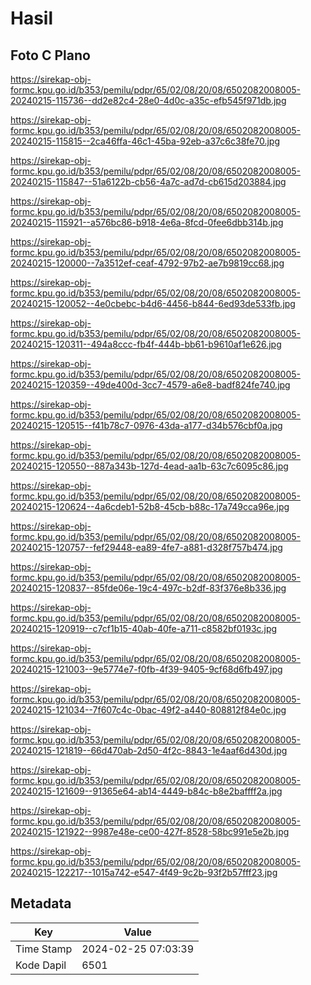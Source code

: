 # Hasil

## Foto C Plano

https://sirekap-obj-formc.kpu.go.id/b353/pemilu/pdpr/65/02/08/20/08/6502082008005-20240215-115736--dd2e82c4-28e0-4d0c-a35c-efb545f971db.jpg

https://sirekap-obj-formc.kpu.go.id/b353/pemilu/pdpr/65/02/08/20/08/6502082008005-20240215-115815--2ca46ffa-46c1-45ba-92eb-a37c6c38fe70.jpg

https://sirekap-obj-formc.kpu.go.id/b353/pemilu/pdpr/65/02/08/20/08/6502082008005-20240215-115847--51a6122b-cb56-4a7c-ad7d-cb615d203884.jpg

https://sirekap-obj-formc.kpu.go.id/b353/pemilu/pdpr/65/02/08/20/08/6502082008005-20240215-115921--a576bc86-b918-4e6a-8fcd-0fee6dbb314b.jpg

https://sirekap-obj-formc.kpu.go.id/b353/pemilu/pdpr/65/02/08/20/08/6502082008005-20240215-120000--7a3512ef-ceaf-4792-97b2-ae7b9819cc68.jpg

https://sirekap-obj-formc.kpu.go.id/b353/pemilu/pdpr/65/02/08/20/08/6502082008005-20240215-120052--4e0cbebc-b4d6-4456-b844-6ed93de533fb.jpg

https://sirekap-obj-formc.kpu.go.id/b353/pemilu/pdpr/65/02/08/20/08/6502082008005-20240215-120311--494a8ccc-fb4f-444b-bb61-b9610af1e626.jpg

https://sirekap-obj-formc.kpu.go.id/b353/pemilu/pdpr/65/02/08/20/08/6502082008005-20240215-120359--49de400d-3cc7-4579-a6e8-badf824fe740.jpg

https://sirekap-obj-formc.kpu.go.id/b353/pemilu/pdpr/65/02/08/20/08/6502082008005-20240215-120515--f41b78c7-0976-43da-a177-d34b576cbf0a.jpg

https://sirekap-obj-formc.kpu.go.id/b353/pemilu/pdpr/65/02/08/20/08/6502082008005-20240215-120550--887a343b-127d-4ead-aa1b-63c7c6095c86.jpg

https://sirekap-obj-formc.kpu.go.id/b353/pemilu/pdpr/65/02/08/20/08/6502082008005-20240215-120624--4a6cdeb1-52b8-45cb-b88c-17a749cca96e.jpg

https://sirekap-obj-formc.kpu.go.id/b353/pemilu/pdpr/65/02/08/20/08/6502082008005-20240215-120757--fef29448-ea89-4fe7-a881-d328f757b474.jpg

https://sirekap-obj-formc.kpu.go.id/b353/pemilu/pdpr/65/02/08/20/08/6502082008005-20240215-120837--85fde06e-19c4-497c-b2df-83f376e8b336.jpg

https://sirekap-obj-formc.kpu.go.id/b353/pemilu/pdpr/65/02/08/20/08/6502082008005-20240215-120919--c7cf1b15-40ab-40fe-a711-c8582bf0193c.jpg

https://sirekap-obj-formc.kpu.go.id/b353/pemilu/pdpr/65/02/08/20/08/6502082008005-20240215-121003--9e5774e7-f0fb-4f39-9405-9cf68d6fb497.jpg

https://sirekap-obj-formc.kpu.go.id/b353/pemilu/pdpr/65/02/08/20/08/6502082008005-20240215-121034--7f607c4c-0bac-49f2-a440-808812f84e0c.jpg

https://sirekap-obj-formc.kpu.go.id/b353/pemilu/pdpr/65/02/08/20/08/6502082008005-20240215-121819--66d470ab-2d50-4f2c-8843-1e4aaf6d430d.jpg

https://sirekap-obj-formc.kpu.go.id/b353/pemilu/pdpr/65/02/08/20/08/6502082008005-20240215-121609--91365e64-ab14-4449-b84c-b8e2baffff2a.jpg

https://sirekap-obj-formc.kpu.go.id/b353/pemilu/pdpr/65/02/08/20/08/6502082008005-20240215-121922--9987e48e-ce00-427f-8528-58bc991e5e2b.jpg

https://sirekap-obj-formc.kpu.go.id/b353/pemilu/pdpr/65/02/08/20/08/6502082008005-20240215-122217--1015a742-e547-4f49-9c2b-93f2b57fff23.jpg


## Metadata

| Key        | Value               |
| ---------- | ------------------- |
| Time Stamp | 2024-02-25 07:03:39 |
| Kode Dapil | 6501                |



